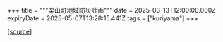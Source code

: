 +++
title = """栗山町地域防災計画"""
date = 2025-03-13T12:00:00.000Z
expiryDate = 2025-05-07T13:28:15.441Z
tags = ["kuriyama"]
+++


[[source]](https://www.town.kuriyama.hokkaido.jp/soshiki/28/989.html)

